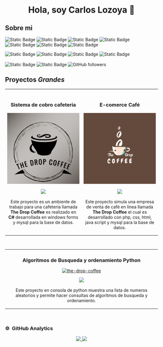 <div align="center">
<h1 align="center">Hola, soy Carlos Lozoya 👋</h1>
</div>

## Sobre mi
![Static Badge](https://img.shields.io/badge/*ing.-white?style=for-the-badge&logo=&logoColor=black&labelColor=white&color=white)
![Static Badge](https://img.shields.io/badge/Tecnologías-white?style=for-the-badge&logo=&logoColor=black&labelColor=white&color=white)
![Static Badge](https://img.shields.io/badge/de-white?style=for-the-badge&logo=&logoColor=black&labelColor=white&color=white)
![Static Badge](https://img.shields.io/badge/la-white?style=for-the-badge&logo=&logoColor=black&labelColor=white&color=white)
![Static Badge](https://img.shields.io/badge/información-white?style=for-the-badge&logo=&logoColor=black&labelColor=white&color=white)
![Static Badge](https://img.shields.io/badge/y-white?style=for-the-badge&logo=&logoColor=black&labelColor=white&color=white)
![Static Badge](https://img.shields.io/badge/comunicacines.-white?style=for-the-badge&logo=&logoColor=black&labelColor=white&color=white)
<br>

![Static Badge](https://img.shields.io/badge/*Instituto-white?style=for-the-badge&logo=&logoColor=black&labelColor=white&color=white)
![Static Badge](https://img.shields.io/badge/Tecnologico-white?style=for-the-badge&logo=&logoColor=black&labelColor=white&color=white)
![Static Badge](https://img.shields.io/badge/de-white?style=for-the-badge&logo=&logoColor=black&labelColor=white&color=white)
![Static Badge](https://img.shields.io/badge/Tijuana.-white?style=for-the-badge&logo=&logoColor=black&labelColor=white&color=white)
<br>
<br>
![Static Badge](https://img.shields.io/badge/Apple-white?style=for-the-badge&logo=apple&logoColor=black&labelColor=white&color=white)
![Static Badge](https://img.shields.io/badge/|-white?style=for-the-badge&logoColor=black&labelColor=white&color=white)
![GitHub followers](https://img.shields.io/github/followers/Elcarlos2925?style=for-the-badge&logo=GitHub&logoColor=black&labelColor=white&color=white)
## Proyectos *Grandes*
<table>
<tr>
<td width="50%">
<h3 align="center">Sistema de cobro cafeteria</h3>
<div align="center">
<a href="https://github.com/Elcarlos2925/WindowsForms_TheDropCoffee.git" target="_blank"><img src="https://github.com/Elcarlos2925/Proyecto/blob/master/img/oldlogo.png" width="400" alt="the-drop-coffee"></a>
<p>
<a href="https://github.com/Elcarlos2925/WindowsForms_TheDropCoffee.git" target="_blank">
<img src="https://img.shields.io/badge/Github-black?style=for-the-badge&logo=Github&logoColor=white&labelColor=black&color=black">
</a>
</p>
<p>Este proyecto es un ambiente de trabajo para una cafeteria llamada <strong>The Drop Coffee</strong> es realizado en <strong>C#</strong> desarrollada en windows forms y mysql para la base de datos.</p>
</div>
                                                                                      
</td>

<td width="50%">
               <br>
<h3 align="center">E-comerce Café</h3>
<div align="center">                                       
<a href="https://github.com/Elcarlos2925/Proyecto.git" target="_blank"><img src="https://github.com/Elcarlos2925/Proyecto/blob/master/img/logo.png" width="400" alt="the-drop-coffee"></a>
<br>
<p>
<a href="https://github.com/Elcarlos2925/Proyecto.git" target="_blank">
<img src="https://img.shields.io/badge/Github-black?style=for-the-badge&logo=Github&logoColor=white&labelColor=black&color=black">
</a>
</p>
</p>Este proyecto simula una empresa de venta de café en linea llamada <strong>The Drop Coffee</strong> el cual es desarrollado con php, css, html, java script y mysql para la base de datos.</p>
</div>                                                             
</table>                                                                                 
</div>
<br>

<table>
<tr>
<td width="100%">
<h3 align="center">Algoritmos de Busqueda y ordenamiento Python</h3>
<div align="center">
<a href="https://github.com/Elcarlos2925/Estructura-y-organizacion-de-datos" target="_blank"><img src="https://github.com/Elcarlos2925/Estructura-y-organizacion-de-datos/blob/main/quicksort.png" width="400" alt="the-drop-coffee"></a>
<p>
<a href="https://github.com/Elcarlos2925/Estructura-y-organizacion-de-datos" target="_blank">
<img src="https://img.shields.io/badge/Github-black?style=for-the-badge&logo=Github&logoColor=white&labelColor=black&color=black">
</a>
</p>
<p>Este proyecto en consola de python muestra una lista de numeros aleatorios y permite hacer consultas de algoritmos de busqueda y ordenamiento.</p>
</div>
                                                                                      
</td>                                                    
</table>                                                                                 
</div>
<br>

### ⚙️ &nbsp;GitHub Analytics

<p align="center">
<a href="https://github.com/Elcarlos2925">
  <img height="180em" src="https://github-readme-stats-eight-theta.vercel.app/api?username=Elcarlos2925&show_icons=true&theme=algolia&include_all_commits=true&count_private=true"/>
  <img height="180em" src="https://github-readme-stats-eight-theta.vercel.app/api/top-langs/?username=Elcarlos2925&layout=compact&langs_count=8&theme=algolia"/>
</a>
</p>
